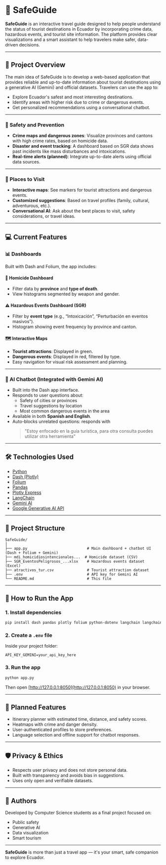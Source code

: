 # 🧭 SafeGuide

**SafeGuide** is an interactive travel guide designed to help people understand the status of tourist destinations in Ecuador by incorporating crime data, hazardous events, and tourist site information. The platform provides clear visualizations and a smart assistant to help travelers make safer, data-driven decisions.

---

## 📌 Project Overview

The main idea of SafeGuide is to develop a web-based application that provides reliable and up-to-date information about tourist destinations using a generative AI (Gemini) and official datasets. Travelers can use the app to:

- Explore Ecuador's safest and most interesting destinations.
- Identify areas with higher risk due to crime or dangerous events.
- Get personalized recommendations using a conversational chatbot.

---

### 🔐 Safety and Prevention

- **Crime maps and dangerous zones**: Visualize provinces and cantons with high crime rates, based on homicide data.
- **Disaster and event tracking**: A dashboard based on SGR data shows past incidents like mass disturbances and intoxications.
- **Real-time alerts (planned)**: Integrate up-to-date alerts using official data sources.

---

### 📍 Places to Visit

- **Interactive maps**: See markers for tourist attractions and dangerous events.
- **Customized suggestions**: Based on travel profiles (family, cultural, adventurous, etc.).
- **Conversational AI**: Ask about the best places to visit, safety considerations, or travel ideas.

---

## 💻 Current Features

### 📊 Dashboards

Built with Dash and Folium, the app includes:

#### 🔎 Homicide Dashboard
- Filter data by **province** and **type of death**.
- View histograms segmented by weapon and gender.

#### ⚠️ Hazardous Events Dashboard (SGR)
- Filter by **event type** (e.g., “Intoxicación”, “Perturbación en eventos masivos”).
- Histogram showing event frequency by province and canton.

#### 🗺️ Interactive Maps
- **Tourist attractions**: Displayed in green.
- **Dangerous events**: Displayed in red, filtered by type.
- Easy navigation for visual risk assessment and planning.

---

### 🤖 AI Chatbot (Integrated with Gemini AI)

- Built into the Dash app interface.
- Responds to user questions about:
  - Safety of cities or provinces
  - Travel suggestions by location
  - Most common dangerous events in the area
- Available in both **Spanish and English**.
- Auto-blocks unrelated questions: responds with
  > "Estoy enfocado en la guía turística, para otra consulta puedes utilizar otra herramienta"

---

## 🛠️ Technologies Used

- [Python](https://www.python.org/)
- [Dash (Plotly)](https://dash.plotly.com/)
- [Folium](https://python-visualization.github.io/folium/)
- [Pandas](https://pandas.pydata.org/)
- [Plotly Express](https://plotly.com/python/plotly-express/)
- [LangChain](https://www.langchain.com/)
- [Gemini AI](https://ai.google.dev/)
- [Google Generative AI API](https://ai.google.dev/)

---

## 📁 Project Structure

```
SafeGuide/
│
├── app.py                           # Main dashboard + chatbot UI (Dash + Folium + Gemini)
├── mdi_homicidiosintencionales...  # Homicide dataset (CSV)
├── SGR_EventosPeligrosos_...xlsx    # Hazardous events dataset (Excel)
├── atractivos_tur.csv               # Tourist attraction dataset
├── .env                             # API key for Gemini AI
└── README.md                        # This file
```

---

## 🚀 How to Run the App

### 1. Install dependencies
```bash
pip install dash pandas plotly folium python-dotenv langchain langchain-google-genai google-generativeai
```

### 2. Create a `.env` file
Inside your project folder:
```
API_KEY_GEMINI=your_api_key_here
```

### 3. Run the app
```bash
python app.py
```

Then open [http://127.0.0.1:8050](http://127.0.0.1:8050) in your browser.

---

## 🔮 Planned Features

- Itinerary planner with estimated time, distance, and safety scores.
- Heatmaps with crime and danger density.
- User-authenticated profiles to store preferences.
- Language selection and offline support for chatbot responses.

---

## 🛡️ Privacy & Ethics

- Respects user privacy and does not store personal data.
- Built with transparency and avoids bias in suggestions.
- Uses only open and verifiable datasets.

---

## 👥 Authors

Developed by Computer Science students as a final project focused on:
- Public safety
- Generative AI
- Data visualization
- Smart tourism

---

**SafeGuide** is more than just a travel app — it's your smart, safe companion to explore Ecuador.
